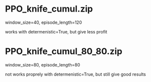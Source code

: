 # PPO_knife_cumul.zip

window_size=40, episode_length=120

works with determenistic=True, but give less profit

# PPO_knife_cumul_80_80.zip

window_size=80, episode_length=80

not works proprely with determenistic=True, but still give good results